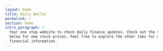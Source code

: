 ```yaml
---
layout: home
title: Daily Wallet
permalink: /
section: home
intro_paragraph: >
  Your one stop website to check daily finance updates. Check out the ticker
  below for new stock prices. Feel free to explore the other tabs for other
  financial information.
---
```

